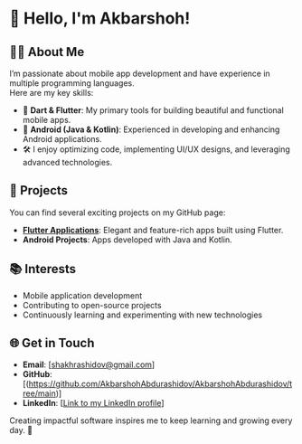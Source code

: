 # 👋 Hello, I'm Akbarshoh!  

## 👨‍💻 About Me
I’m passionate about mobile app development and have experience in multiple programming languages.  
Here are my key skills:  

- 🌟 **Dart & Flutter**: My primary tools for building beautiful and functional mobile apps.  
- 🤖 **Android (Java & Kotlin)**: Experienced in developing and enhancing Android applications.  
- 🛠️ I enjoy optimizing code, implementing UI/UX designs, and leveraging advanced technologies.

## 💼 Projects
You can find several exciting projects on my GitHub page:  
- **[Flutter Applications](#)**: Elegant and feature-rich apps built using Flutter.  
- **Android Projects**: Apps developed with Java and Kotlin.

## 📚 Interests
- Mobile application development  
- Contributing to open-source projects  
- Continuously learning and experimenting with new technologies  

## 🌐 Get in Touch
- **Email**: [shakhrashidov@gmail.com]  
- **GitHub**: [(https://github.com/AkbarshohAbdurashidov/AkbarshohAbdurashidov/tree/main)]  
- **LinkedIn**: [[Link to my LinkedIn profile](https://www.linkedin.com/in/shakh-rashidov-60420625b/)]

Creating impactful software inspires me to keep learning and growing every day. 🙂
